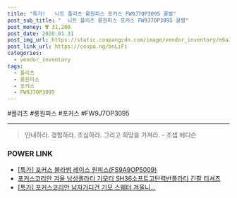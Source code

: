 ```yaml
--- 
title: "특가!   니트 플리츠 롱원피스 포커스 FW9J7OP3095 꿀벌" 
post_sub_title: "  니트 플리츠 롱원피스 포커스 FW9J7OP3095 꿀벌" 
post_money: ₩ 31,200 
post_date: 2020.01.31 
post_img_url: https://static.coupangcdn.com/image/vendor_inventory/e6a3/0738dcae34f870b0b803cc3fa52ca7b5f28da2b7848e4c1030e64bb72a62.jpg 
post_link_url: https://coupa.ng/bnLiFi 
categories: 
  - vendor_inventory 
tags: 
  - 플리츠 
  - 롱원피스 
  - 포커스 
  - FW9J7OP3095 
--- 
```

  #플리츠 #롱원피스 #포커스 #FW9J7OP3095 
<hr> 

> 인내하라. 경험하라. 조심하라. 그리고 희망을 가져라. - 조셉 에디슨 


### POWER LINK

* <a href="https://blog.naver.com/santokki14/221792002652" target="_blank">[특가] 포커스 블라썸 레이스 원피스(FS9A9OP5009)</a>
* <a href="https://blog.naver.com/sakai111/221777430956" target="_blank">포커스코리안 겨울 남성폴라티 기모티 SH36소프트고탄력반폴라티 긴팔 티셔츠</a>
* <a href="https://blog.naver.com/sakai111/221785944891" target="_blank">[특가] 포커스코리안 남자가디건 기모 스웨터 겨울니...</a>
